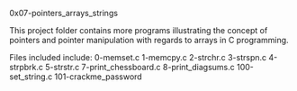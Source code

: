 0x07-pointers_arrays_strings

This project folder contains more programs illustrating the concept of pointers and pointer manipulation with regards to arrays in C programming.

Files included include:
	0-memset.c
	1-memcpy.c
	2-strchr.c
	3-strspn.c
	4-strpbrk.c
	5-strstr.c
	7-print_chessboard.c
	8-print_diagsums.c
	100-set_string.c
	101-crackme_password
